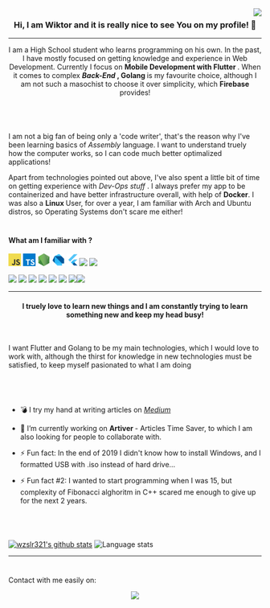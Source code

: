 <img align="right" src="https://raw.githubusercontent.com/MicaelliMedeiros/micaellimedeiros/master/image/computer-illustration.png">


<h3 align="center"> Hi, I am Wiktor and it is really nice to see You on my profile! 👋 </h3>

---
<p align="center"> I am a  High School student who learns programming on his own. In the past, I have mostly focused on getting knowledge and experience in Web Development. Currently I focus on <b> Mobile Development with Flutter </b>. When it comes to complex <i> <b> Back-End </i>, Golang </b> is my favourite choice, although I am not such a masochist to choose it over simplicity, which <b> Firebase </b> provides! </p>


#

<br>

<p> I am not a big fan of being only a 'code writer', that's the reason why I've been learning basics of <i> Assembly </i> language. I want to understand truely
how the computer works, so I can code much better optimalized applications! </p>
<p> Apart from technologies pointed out above, I've also spent a little bit of time on getting experience with <i> Dev-Ops stuff </i>. I always prefer my app to be
  containerized and have better infrastructure overall, with help of <b> Docker</b>. I was also a <b> Linux </b> User, for over a year, I am familiar with Arch and Ubuntu distros, so Operating Systems don't scare me either!  </p>

#
  
#### What am I familiar with ?
<img src="https://raw.githubusercontent.com/github/explore/80688e429a7d4ef2fca1e82350fe8e3517d3494d/topics/javascript/javascript.png" style="max-width:100%;" height="25"> <img src="https://raw.githubusercontent.com/github/explore/80688e429a7d4ef2fca1e82350fe8e3517d3494d/topics/typescript/typescript.png" style="max-width:100%;" height="25"> <img src="https://raw.githubusercontent.com/github/explore/80688e429a7d4ef2fca1e82350fe8e3517d3494d/topics/nodejs/nodejs.png" style="max-width:100%;" height="25"> <img src="https://raw.githubusercontent.com/github/explore/80688e429a7d4ef2fca1e82350fe8e3517d3494d/topics/dart/dart.png" style="max-width:100%;" height="25"> <img src="https://raw.githubusercontent.com/github/explore/80688e429a7d4ef2fca1e82350fe8e3517d3494d/topics/flutter/flutter.png" style="max-width:100%;" height="25"><img src="https://upload.wikimedia.org/wikipedia/commons/thumb/0/05/Go_Logo_Blue.svg/1200px-Go_Logo_Blue.svg.png" style="max-width:100%;" height="25"> <img src="https://e7.pngegg.com/pngimages/119/167/png-clipart-firebase-cloud-messaging-google-developers-software-development-kit-google-angle-triangle-thumbnail.png" style="max-width:100%;" height="25">


<img src="https://www.docker.com/sites/default/files/d8/2019-07/Moby-logo.png" style="max-width:100%;" height="25">  <img src="https://cdn4.iconfinder.com/data/icons/redis-2/1451/Untitled-2-512.png" style="max-width:100%;" height="25"> <img src="https://cdn.iconscout.com/icon/free/png-512/intellij-idea-569199.png" style="max-width:100%;" height="25"> <img src="https://miro.medium.com/max/256/1*X5dVOQB4nDpsLH4KSbMiIg.png" style="max-width:100%;" height="25"> <img src="https://upload.wikimedia.org/wikipedia/commons/thumb/3/35/Tux.svg/1200px-Tux.svg.png" style="max-width:100%;" height="25"> <img src="https://gorm.io/favicon-32x32.png" style="max-width:100%;" height="25">
<img src="https://icon2.cleanpng.com/20180402/cjw/kisspng-mongodb-inc-computer-software-business-software-d-bay-leaves-5ac2915d780ea2.2723311115227006374918.jpg" style="max-width:100%;" height="25"><img src="https://cdn.iconscout.com/icon/free/png-512/postgresql-226047.png" style="max-width:100%;" height="25"> 

---


<h4 align="center"> I truely love to learn new things and I am constantly trying to learn something new and keep my head busy! </h4>

</br>

<p> I want Flutter and Golang to be my main technologies, which I would love to work with, although the thirst for knowledge in new technologies must be satisfied, to keep myself pasionated to what I am doing </p>


</br>

#

- 💣 I try my hand at writing articles on <a href="https://wiktorzajac.medium.com"> <i> Medium </i> </a> 

- 🔭 I’m currently working on <b> Artiver </b> - Articles Time Saver, to which I am also looking for people to collaborate with.

- ⚡ Fun fact: In the end of 2019 I didn't know how to install Windows, and I formatted USB with .iso instead of hard drive...
- ⚡ Fun fact #2: I wanted to start programming when I was 15, but complexity of Fibonacci alghoritm in C++ scared me enough to give up for the next 2 years.

<br>

#


[![wzslr321's github stats](https://github-readme-stats.vercel.app/api?username=wzslr321&count_private=true&show_icons=true&theme=tokyonight)](https://github.com/anuraghazra/github-readme-stats)
![Language stats](https://github-readme-stats.vercel.app/api/top-langs/?username=wzslr321&layout=compact&langs_count=8&theme=tokyonight)


---

#

  <p> Contact with me easily on:  <center> <b> <a href="https://www.linkedin.com/in/wiktor-zajac/"> <img src="https://www.tmf-group.com/-/media/images/logos/case-study-logos/linkedin.png" style="max-width:100%;" width="125px"> </a> </b> </cemter>

  </p>

#


<!--
**wzslr321/wzslr321** is a ✨ _special_ ✨ repository because its `README.md` (this file) appears on your GitHub profile.

Here are some ideas to get you started:


- 🌱 I’m currently learning ...
- 👯 I’m looking to collaborate on ...
- 🤔 I’m looking for help with ...
- 💬 Ask me about ...
- 📫 How to reach me: ...
- 😄 Pronouns: ...

-->
